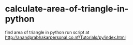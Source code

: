 # calculate-area-of-triangle-in-python
find area of triangle in python
run script at http://anandprabhakarpersonal.co.nf/Tutorials/py/index.html

